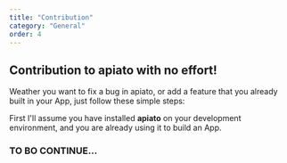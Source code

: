 ```yaml
---
title: "Contribution"
category: "General"
order: 4
---
```


## Contribution to apiato with no effort!


Weather you want to fix a bug in apiato, or add a feature that you already built in your App, just follow these simple steps:

First I'll assume you have installed **apiato** on your development environment, and you are already using it to build an App.

### TO BO CONTINUE...












